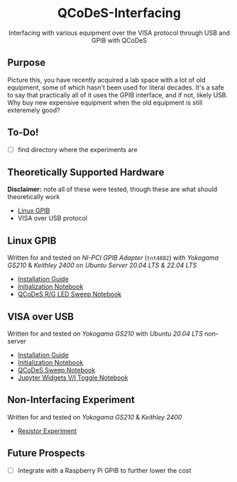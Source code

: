 <h1 align="center">
  QCoDeS-Interfacing
</h1>

<p align="center">
  Interfacing with various equipment over the VISA protocol through USB and GPIB with QCoDeS
</p>

## Purpose
Picture this, you have recently acquired a lab space with a lot of old equipment, some of which hasn't been used for literal decades. It's a safe to say that practically all of it uses the GPIB interface, and if not, likely USB. Why buy new expensive equipment when the old equipment is still exteremely good?  

## To-Do!
- [ ] find directory where the experiments are

## Theoretically Supported Hardware
**Disclaimer:** note all of these were tested, though these are what should theoretically work
- [Linux GPIB](https://linux-gpib.sourceforge.io/doc_html/supported-hardware.html)
- VISA over USB protocol

## Linux GPIB
Written for and tested on *NI-PCI GPIB Adapter* (`tnt4882`) with *Yokogama GS210* & *Keithley 2400* on *Ubuntu Server 20.04 LTS & 22.04 LTS*
- [Installation Guide](/NI_PCI_GPIB/install.md)
- [Initialization Notebook](/NI_PCI_GPIB/Initialization_GPIB.ipynb)
- [QCoDeS R/G LED Sweep Notebook](/NI_PCI_GPIB/leds_sweep_+200mA.ipynb)

## VISA over USB
Written for and tested on *Yokogama GS210* with *Ubuntu 20.04 LTS* non-server
- [Installation Guide](/GS210_USB/install.md)
- [Initialization Notebook](/GS210_USB/Initialization_Guide.ipynb)
- [QCoDeS Sweep Notebook](/GS210_USB/QCoDeS-GS210.ipynb)
- [Jupyter Widgets V/I Toggle Notebook](/GS210_USB/GS210_VI_Selector.ipynb)

## Non-Interfacing Experiment
Written for and tested on *Yokogama GS210* & *Keithley 2400*
- [Resistor Experiment](/Resistor_Circuit.md)

## Future Prospects
- [ ] Integrate with a Raspberry Pi GPIB to further lower the cost